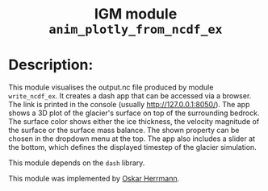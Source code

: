 ### <h1 align="center" id="title">IGM module `anim_plotly_from_ncdf_ex` </h1>

# Description:

This module visualises the output.nc file produced by module `write_ncdf_ex`. It creates a dash app that can be accessed via a browser. 
The link is printed in the console (usually http://127.0.0.1:8050/). The app shows a 3D plot of the glacier's surface 
on top of the surrounding bedrock. The surface color shows either the ice thickness, the velocity magnitude of the surface 
or the surface mass balance. The shown property can be chosen in the dropdown menu at the top. 
The app also includes a slider at the bottom, which defines the displayed timestep of the glacier simulation. 

This module depends on the `dash` library.

This module was implemented by [Oskar Herrmann](https://github.com/ho11laqe).